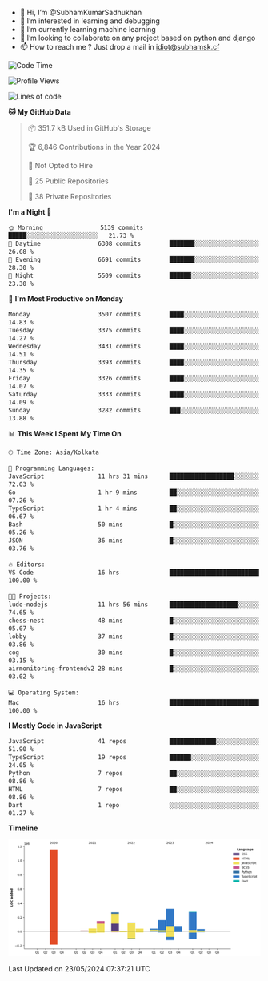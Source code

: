 - 👋 Hi, I’m @SubhamKumarSadhukhan
- 👀 I’m interested in learning and debugging
- 🌱 I’m currently learning machine learning
- 💞️ I’m looking to collaborate on any project based on python and django
- 📫 How to reach me ?
      Just drop a mail in idiot@subhamsk.cf

<!---
SubhamKumarSadhukhan/SubhamKumarSadhukhan is a ✨ special ✨ repository because its `README.md` (this file) appears on your GitHub profile.
You can click the Preview link to take a look at your changes.
--->


<!--START_SECTION:waka-->
![Code Time](http://img.shields.io/badge/Code%20Time-2%2C206%20hrs%2058%20mins-blue)

![Profile Views](http://img.shields.io/badge/Profile%20Views-0-blue)

![Lines of code](https://img.shields.io/badge/From%20Hello%20World%20I%27ve%20Written-2.7%20million%20lines%20of%20code-blue)

**🐱 My GitHub Data** 

> 📦 351.7 kB Used in GitHub's Storage 
 > 
> 🏆 6,846 Contributions in the Year 2024
 > 
> 🚫 Not Opted to Hire
 > 
> 📜 25 Public Repositories 
 > 
> 🔑 38 Private Repositories 
 > 
**I'm a Night 🦉** 

```text
🌞 Morning                5139 commits        █████░░░░░░░░░░░░░░░░░░░░   21.73 % 
🌆 Daytime                6308 commits        ███████░░░░░░░░░░░░░░░░░░   26.68 % 
🌃 Evening                6691 commits        ███████░░░░░░░░░░░░░░░░░░   28.30 % 
🌙 Night                  5509 commits        ██████░░░░░░░░░░░░░░░░░░░   23.30 % 
```
📅 **I'm Most Productive on Monday** 

```text
Monday                   3507 commits        ████░░░░░░░░░░░░░░░░░░░░░   14.83 % 
Tuesday                  3375 commits        ████░░░░░░░░░░░░░░░░░░░░░   14.27 % 
Wednesday                3431 commits        ████░░░░░░░░░░░░░░░░░░░░░   14.51 % 
Thursday                 3393 commits        ████░░░░░░░░░░░░░░░░░░░░░   14.35 % 
Friday                   3326 commits        ████░░░░░░░░░░░░░░░░░░░░░   14.07 % 
Saturday                 3333 commits        ████░░░░░░░░░░░░░░░░░░░░░   14.09 % 
Sunday                   3282 commits        ███░░░░░░░░░░░░░░░░░░░░░░   13.88 % 
```


📊 **This Week I Spent My Time On** 

```text
🕑︎ Time Zone: Asia/Kolkata

💬 Programming Languages: 
JavaScript               11 hrs 31 mins      ██████████████████░░░░░░░   72.03 % 
Go                       1 hr 9 mins         ██░░░░░░░░░░░░░░░░░░░░░░░   07.26 % 
TypeScript               1 hr 4 mins         ██░░░░░░░░░░░░░░░░░░░░░░░   06.67 % 
Bash                     50 mins             █░░░░░░░░░░░░░░░░░░░░░░░░   05.26 % 
JSON                     36 mins             █░░░░░░░░░░░░░░░░░░░░░░░░   03.76 % 

🔥 Editors: 
VS Code                  16 hrs              █████████████████████████   100.00 % 

🐱‍💻 Projects: 
ludo-nodejs              11 hrs 56 mins      ███████████████████░░░░░░   74.65 % 
chess-nest               48 mins             █░░░░░░░░░░░░░░░░░░░░░░░░   05.07 % 
lobby                    37 mins             █░░░░░░░░░░░░░░░░░░░░░░░░   03.86 % 
cog                      30 mins             █░░░░░░░░░░░░░░░░░░░░░░░░   03.15 % 
airmonitoring-frontendv2 28 mins             █░░░░░░░░░░░░░░░░░░░░░░░░   03.02 % 

💻 Operating System: 
Mac                      16 hrs              █████████████████████████   100.00 % 
```

**I Mostly Code in JavaScript** 

```text
JavaScript               41 repos            █████████████░░░░░░░░░░░░   51.90 % 
TypeScript               19 repos            ██████░░░░░░░░░░░░░░░░░░░   24.05 % 
Python                   7 repos             ██░░░░░░░░░░░░░░░░░░░░░░░   08.86 % 
HTML                     7 repos             ██░░░░░░░░░░░░░░░░░░░░░░░   08.86 % 
Dart                     1 repo              ░░░░░░░░░░░░░░░░░░░░░░░░░   01.27 % 
```



**Timeline**

![Lines of Code chart](https://raw.githubusercontent.com/SubhamKumarSadhukhan/SubhamKumarSadhukhan/main/assets/bar_graph.png)


 Last Updated on 23/05/2024 07:37:21 UTC
<!--END_SECTION:waka-->
